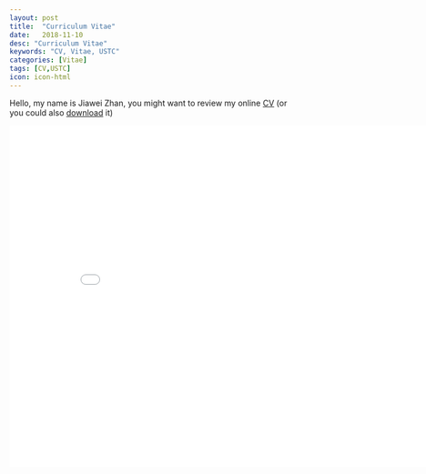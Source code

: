 ```yaml
---
layout: post
title:  "Curriculum Vitae"
date:   2018-11-10
desc: "Curriculum Vitae"
keywords: "CV, Vitae, USTC"
categories: [Vitae]
tags: [CV,USTC]
icon: icon-html
---
```


Hello, my name is Jiawei Zhan, you might want to review my online [CV](https://github.com/JiaweiZhan/Curriculum_Vitae/blob/master/JiaweiZhan_CV.pdf) (or you could also [download](https://github.com/JiaweiZhan/Curriculum_Vitae/raw/master/JiaweiZhan_CV.pdf) it)

<center><embed src="/CV/JiaweiZhan_Curriculum_Vitae.pdf" width="850" height="600"></center>
